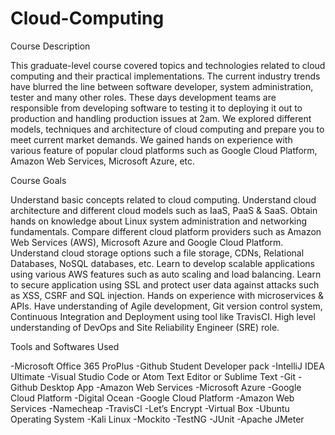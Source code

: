 # Cloud-Computing

Course Description

This graduate-level course covered topics and technologies related to cloud computing and their practical implementations. The current industry trends have blurred the line between software developer, system administration, tester and many other roles. These days development teams are responsible from developing software to testing it to deploying it out to production and handling production issues at 2am. We explored different models, techniques and architecture of cloud computing and prepare you to meet current market demands. We gained hands on experience with various feature of popular cloud platforms such as Google Cloud Platform, Amazon Web Services, Microsoft Azure, etc. 

Course Goals

Understand basic concepts related to cloud computing.
Understand cloud architecture and different cloud models such as IaaS, PaaS & SaaS.
Obtain hands on knowledge about Linux system administration and networking fundamentals.
Compare different cloud platform providers such as Amazon Web Services (AWS), Microsoft Azure and Google Cloud Platform.
Understand cloud storage options such a file storage, CDNs, Relational Databases, NoSQL databases, etc.
Learn to develop scalable applications using various AWS features such as auto scaling and load balancing.
Learn to secure application using SSL and protect user data against attacks such as XSS, CSRF and SQL injection.
Hands on experience with microservices & APIs.
Have understanding of Agile development, Git version control system, Continuous Integration and Deployment using tool like TravisCI.
High level understanding of DevOps and Site Reliability Engineer (SRE) role.


Tools and Softwares Used

-Microsoft Office 365 ProPlus
-Github Student Developer pack
-IntelliJ IDEA Ultimate
-Visual Studio Code or Atom Text Editor or Sublime Text
-Git
-Github Desktop App
-Amazon Web Services
-Microsoft Azure
-Google Cloud Platform
-Digital Ocean
-Google Cloud Platform
-Amazon Web Services
-Namecheap
-TravisCI
-Let’s Encrypt
-Virtual Box
-Ubuntu Operating System
-Kali Linux
-Mockito
-TestNG
-JUnit
-Apache JMeter

